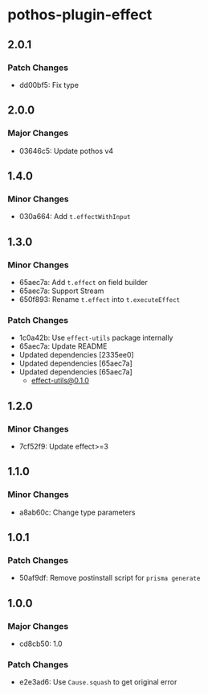 # pothos-plugin-effect

## 2.0.1

### Patch Changes

- dd00bf5: Fix type

## 2.0.0

### Major Changes

- 03646c5: Update pothos v4

## 1.4.0

### Minor Changes

- 030a664: Add `t.effectWithInput`

## 1.3.0

### Minor Changes

- 65aec7a: Add `t.effect` on field builder
- 65aec7a: Support Stream
- 650f893: Rename `t.effect` into `t.executeEffect`

### Patch Changes

- 1c0a42b: Use `effect-utils` package internally
- 65aec7a: Update README
- Updated dependencies [2335ee0]
- Updated dependencies [65aec7a]
- Updated dependencies [65aec7a]
  - effect-utils@0.1.0

## 1.2.0

### Minor Changes

- 7cf52f9: Update effect>=3

## 1.1.0

### Minor Changes

- a8ab60c: Change type parameters

## 1.0.1

### Patch Changes

- 50af9df: Remove postinstall script for `prisma generate`

## 1.0.0

### Major Changes

- cd8cb50: 1.0

### Patch Changes

- e2e3ad6: Use `Cause.squash` to get original error
